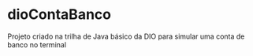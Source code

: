 # dioContaBanco
Projeto criado na trilha de Java básico da DIO para simular uma conta de banco no terminal
